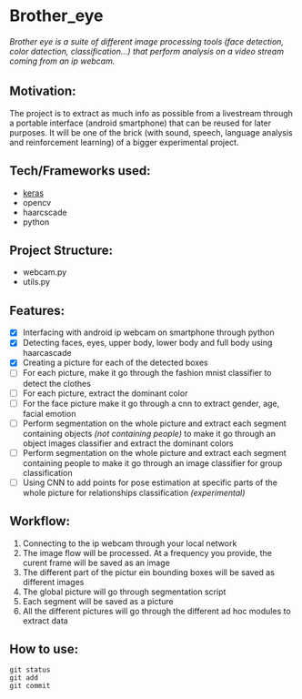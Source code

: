 # Brother_eye
###### Brother eye is a suite of different image processing tools (face detection, color datection, classification...) that perform analysis on a video stream coming from an ip webcam.

## Motivation: 
The project is to extract as much info as possible from a livestream through a portable interface (android smartphone) that can be reused for later purposes. It will be one of the brick (with sound, speech, language analysis and reinforcement learning) of a bigger experimental project.

## Tech/Frameworks used:
- [keras](https://keras.io/)
- opencv
- haarcscade
- python

## Project Structure:
- webcam.py
- utils.py

## Features:
- [x] Interfacing with android ip webcam on smartphone through python
- [x] Detecting faces, eyes, upper body, lower body and full body using haarcascade
- [x] Creating a picture for each of the detected boxes
- [ ] For each picture, make it go through the fashion mnist classifier to detect the clothes
- [ ] For each picture, extract the dominant color
- [ ] For the face picture make it go through a cnn to extract gender, age, facial emotion
- [ ] Perform segmentation on the whole picture and extract each segment containing objects *(not containing people)* to make it go through an object images classifier and extract the dominant colors
- [ ] Perform segmentation on the whole picture and extract each segment containing people to make it go through an image classifier for group classification
- [ ] Using CNN to add points for pose estimation at specific parts of the whole picture for relationships classification *(experimental)*

## Workflow:
1. Connecting to the ip webcam through your local network
2. The image flow will be processed. At a frequency you provide, the curent frame will be saved as an image
3. The different part of the pictur ein bounding boxes will be saved as different images
4. The global picture will go through segmentation script
5. Each segment will be saved as a picture
6. All the different pictures will go through the different ad hoc modules to extract data

## How to use:

```
git status
git add
git commit
```
